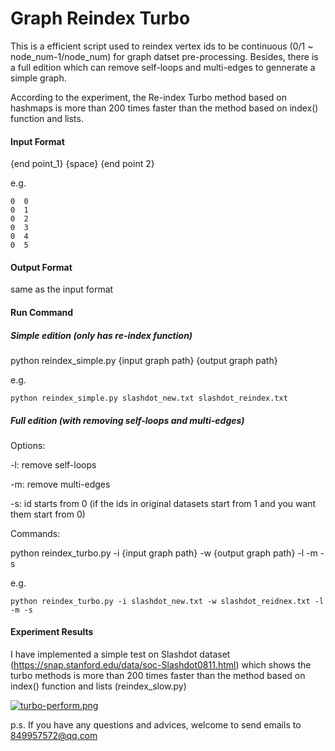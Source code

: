 # Graph Reindex Turbo



This is a efficient script used to reindex vertex ids to be continuous (0/1 ~ node_num-1/node_num) for graph datset pre-processing. Besides, there is a full edition which can remove self-loops and multi-edges to gennerate a simple graph. 

According to the experiment, the Re-index Turbo method based on hashmaps is more than 200 times faster than the method based on index() function and lists. 



#### Input Format

{end point_1}  {space}  {end point 2}

e.g.

```
0  0
0  1
0  2
0  3
0  4
0  5
```



#### Output Format

same as the input format 



#### Run Command

##### Simple edition (only has re-index function)

python reindex_simple.py {input graph path} {output graph path}

e.g.

```
python reindex_simple.py slashdot_new.txt slashdot_reindex.txt
```



##### Full edition (with removing self-loops and multi-edges)

Options:

-l: remove self-loops

-m: remove multi-edges

-s: id starts from 0 (if the ids in original datasets start from 1 and you want them start from 0)



Commands:

python reindex_turbo.py -i {input graph path} -w {output graph path} -l -m -s

e.g.

```
python reindex_turbo.py -i slashdot_new.txt -w slashdot_reidnex.txt -l -m -s
```



#### Experiment Results

I have implemented a simple test on Slashdot dataset (https://snap.stanford.edu/data/soc-Slashdot0811.html) which shows the turbo methods is more than 200 times faster than the method based on index() function and lists (reindex_slow.py)

[![turbo-perform.png](https://i.postimg.cc/D0vPgnCs/turbo-perform.png)](https://postimg.cc/dkfCQPct)





p.s. If you have any questions and advices, welcome to send emails to 849957572@qq.com 


